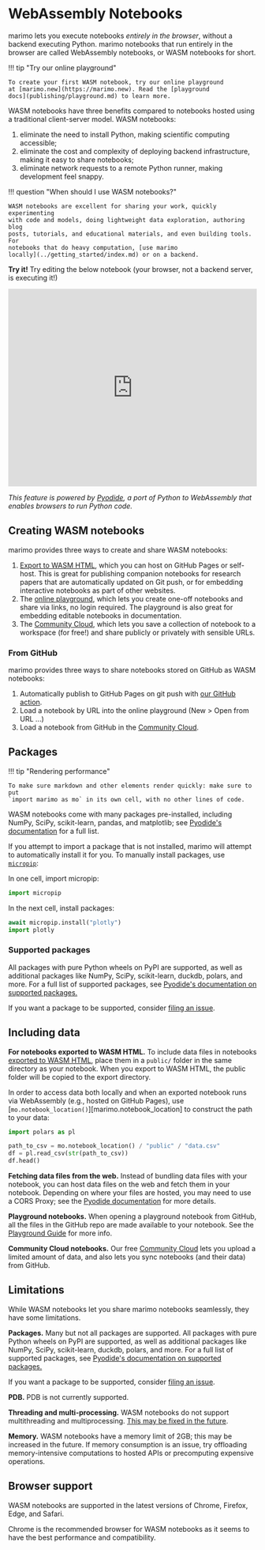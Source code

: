# WebAssembly Notebooks

marimo lets you execute notebooks _entirely in the browser_,
without a backend executing Python. marimo notebooks that
run entirely in the browser are called WebAssembly notebooks, or WASM notebooks
for short.

!!! tip "Try our online playground"

    To create your first WASM notebook, try our online playground
    at [marimo.new](https://marimo.new). Read the [playground
    docs](publishing/playground.md) to learn more.

WASM notebooks have three benefits compared to notebooks hosted using a
traditional client-server model. WASM notebooks:

1. eliminate the need to install Python, making scientific computing accessible;
2. eliminate the cost and complexity of deploying backend infrastructure, making it easy to share notebooks;
3. eliminate network requests to a remote Python runner, making development feel snappy.

!!! question "When should I use WASM notebooks?"

    WASM notebooks are excellent for sharing your work, quickly experimenting
    with code and models, doing lightweight data exploration, authoring blog
    posts, tutorials, and educational materials, and even building tools. For
    notebooks that do heavy computation, [use marimo
    locally](../getting_started/index.md) or on a backend.

**Try it!** Try editing the below notebook (your browser, not a backend server, is executing it!)

<iframe src="https://marimo.app/l/upciwv?embed=true" width="100%" height=400 frameBorder="0"></iframe>

_This feature is powered by [Pyodide](https://pyodide.org), a port
of Python to WebAssembly that enables browsers to run Python code._

## Creating WASM notebooks

marimo provides three ways to create and share WASM notebooks:

1. [Export to WASM HTML](exporting.md#export-to-wasm-powered-html),
   which you can host on GitHub Pages or self-host. This is great for
   publishing companion notebooks for research papers that are automatically
   updated on Git push, or for embedding interactive notebooks as part of other
   websites.
2. The [online playground](publishing/playground.md), which lets you
   create one-off notebooks and share via links, no login required. The
   playground is also great for embedding editable notebooks in
   documentation.
3. The [Community Cloud](publishing/community_cloud/index.md), which
   lets you save a collection of notebook to a workspace (for free!) and share
   publicly or privately with sensible URLs.

### From GitHub

marimo provides three ways to share notebooks stored on GitHub as WASM notebooks:

1. Automatically publish to GitHub Pages on git push with [our GitHub action](publishing/github_pages.md).
2. Load a notebook by URL into the online playground (New > Open from URL ...)
3. Load a notebook from GitHub in the [Community Cloud](publishing/community_cloud/index.md).

## Packages

!!! tip "Rendering performance"

    To make sure markdown and other elements render quickly: make sure to put
    `import marimo as mo` in its own cell, with no other lines of code.

WASM notebooks come with many packages pre-installed, including
NumPy, SciPy, scikit-learn, pandas, and matplotlib; see [Pyodide's
documentation](https://pyodide.org/en/stable/usage/packages-in-pyodide.html)
for a full list.

If you attempt to import a package that is not installed, marimo will
attempt to automatically install it for you. To manually install packages, use
[`micropip`](https://micropip.pyodide.org/en/stable/project/usage.html):

In one cell, import micropip:

```python
import micropip
```

In the next cell, install packages:

```python
await micropip.install("plotly")
import plotly
```

### Supported packages

All packages with pure Python wheels on PyPI are supported, as well as
additional packages like NumPy, SciPy, scikit-learn, duckdb, polars, and more.
For a full list of supported packages, see [Pyodide's
documentation on supported packages.](https://pyodide.org/en/stable/usage/packages-in-pyodide.html)

If you want a package to be supported, consider [filing an issue](https://github.com/pyodide/pyodide/issues/new?assignees=&labels=new+package+request&projects=&template=package_request.md&title=).

## Including data

**For notebooks exported to WASM HTML.**
To include data files in notebooks [exported to WASM
HTML](exporting.md#export-to-wasm-powered-html), place them
in a `public/` folder in the same directory as your notebook. When you
export to WASM HTML, the public folder will be copied to the export directory.

In order to access data both locally and when an exported notebook runs via
WebAssembly (e.g., hosted on GitHub Pages), use
[`mo.notebook_location()`][marimo.notebook_location] to construct the path to
your data:

```python
import polars as pl

path_to_csv = mo.notebook_location() / "public" / "data.csv"
df = pl.read_csv(str(path_to_csv))
df.head()
```

**Fetching data files from the web.**
Instead of bundling data files with your notebook, you can host data files on
the web and fetch them in your notebook. Depending on where your files are
hosted, you may need to use a CORS Proxy; see the [Pyodide
documentation](https://pyodide.org/en/stable/usage/loading-packages.html#installing-wheels-from-arbitrary-urls)
for more details.

**Playground notebooks.** When opening a playground
notebook from GitHub, all the files in the GitHub repo are made available to
your notebook. See the [Playground
Guide](publishing/playground.md#including-data-files) for more info.

**Community Cloud notebooks.** Our free [Community
Cloud](publishing/community_cloud/index.md) lets you upload a limited
amount of data, and also lets you sync notebooks (and their data) from GitHub.

## Limitations

While WASM notebooks let you share marimo notebooks seamlessly, they have some
limitations.

**Packages.** Many but not all packages are supported. All packages with pure
Python wheels on PyPI are supported, as well as additional packages like NumPy,
SciPy, scikit-learn, duckdb, polars, and more. For a full list of supported
packages, see [Pyodide's documentation on supported
packages.](https://pyodide.org/en/stable/usage/packages-in-pyodide.html)

If you want a package to be supported, consider [filing an
issue](https://github.com/pyodide/pyodide/issues/new?assignees=&labels=new+package+request&projects=&template=package_request.md&title=).

**PDB.** PDB is not currently supported.

**Threading and multi-processing.** WASM notebooks do not support multithreading
and multiprocessing. [This may be fixed in the future](https://github.com/pyodide/pyodide/issues/237).

**Memory.** WASM notebooks have a memory limit of 2GB; this may be increased
in the future. If memory consumption is an issue, try offloading memory-intensive
computations to hosted APIs or precomputing expensive operations.

## Browser support

WASM notebooks are supported in the latest versions of Chrome, Firefox, Edge, and Safari.

Chrome is the recommended browser for WASM notebooks as it seems to have the
best performance and compatibility.
